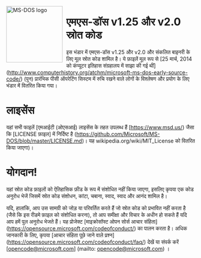 <img width="150" height="150" align="left" style="float: left; margin: 0 10px 0 0;" alt="MS-DOS logo"
src="https://github.com/Microsoft/MS-DOS/blob/master/msdos-logo.png">

# एमएस-डॉस v1.25 और v2.0 स्रोत कोड
इस भंडार में एमएस-डॉस v1.25 और v2.0 और संकलित बाइनरी के लिए मूल स्रोत कोड शामिल है।
ये फ़ाइलें मूल रूप से [25 मार्च, 2014 को कंप्यूटर इतिहास संग्रहालय में साझा की गई थीं]
(http://www.computerhistory.org/atchm/microsoft-ms-dos-early-source-code/) (पुन) प्रारंभिक पीसी ऑपरेटिंग सिस्टम में रुचि रखने वाले लोगों के विश्लेषण
और प्रयोग के लिए भंडार में वितरित किया गया।

# लाइसेंस
यहां सभी फाइलें [एमआईटी (ओएसआई) लाइसेंस के तहत उपलब्ध हैं [https://www.msd.us/) जैसा कि [LICENSE फ़ाइल] में निर्दिष्ट है
(https://github.com/Microsoft/MS-DOS/blob/master/LICENSE.md)। यह wikipedia.org/wiki/MIT_License को वितरित किया जाएगा)।

# योगदान!
यहां स्रोत कोड फ़ाइलों को ऐतिहासिक फ़ीड के रूप में संशोधित नहीं किया जाएगा, इसलिए कृपया एक कोड अनुरोध भेजें जिसमें स्रोत कोड संशोधन,
कांटा, चबाना, स्वाद, स्वाद और आनंद शामिल है।

यदि, हालांकि, आप उस सामग्री को जोड़ या परिवर्तित करते हैं जो स्रोत कोड को प्रभावित नहीं करता है (जैसे कि इस रीडमे फ़ाइल को संशोधित करना),
तो आप समीक्षा और विचार के अधीन हो सकते हैं यदि आप हमें पुल अनुरोध भेजते हैं।
यह प्रोजेक्ट [माइक्रोसॉफ्ट ओपन सोर्स आचार संहिता] (https://opensource.microsoft.com/codeofconduct/) का पालन करता है। अधिक जानकारी के लिए,
कृपया [आचार संहिता पूछे जाने वाले प्रश्न] (https://opensource.microsoft.com/codeofconduct/faq/) देखें या संपर्क करें [opencode@microsoft.com]
(mailto: opencode@microsoft.com) ।
